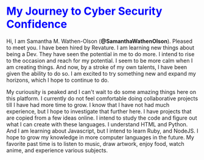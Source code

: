 <HTML>
  <HEAD>
    <H1 style="color: blue;">My Journey to Cyber Security Confidence</H1>
  </HEAD>
  <BODY><p>Hi, I am Samantha M. Wathen-Olson (<b>@SamanthaWathenOlson</b>). Pleased to meet you. I have been hired by Revature. I am learning new things about being a Dev. They have seen the potential in me to do more. I intend to rise to the occasion and reach for my potential. I seem to be more calm when I am creating things. And now, by a stroke of my own talents, I have been given the ability to do so. I am excited to try something new and expand my horizons, which I hope to continue to do.</p>
    <p>My curiousity is peaked and I can't wait to do some amazing things here on this platform. I currently do not feel comfortable doing collaborative projects till I have had more time to grow. I know that I have not had much experience, but I hope to investigate that further here. I have projects that are copied from a few ideas online. I intend to study the code and figure out what I can create with these languages. I understand HTML and Python. And I am learning about Javascript, but I intend to learn Ruby, and NodeJS. I hope to grow my knowledge in more computer languages in the future. My favorite past time is to listen to music, draw artwork, enjoy food, watch anime, and experience various subjects.</p>
  </BODY>
  </HTML>
  
<!---
SamanthaWathenOlson/SamanthaWathenOlson is a ✨ special ✨ repository because its `README.md` (this file) appears on your GitHub profile.
You can click the Preview link to take a look at your changes.
--->
